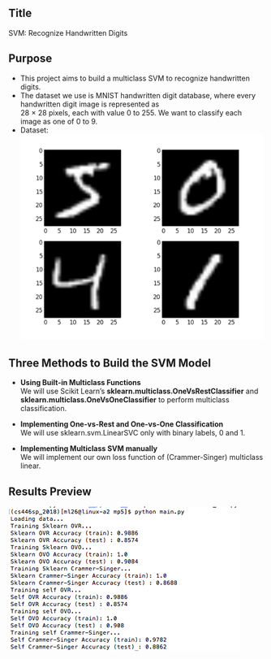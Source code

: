 ## Title
SVM: Recognize Handwritten Digits

## Purpose
- This project aims to build a multiclass SVM to recognize handwritten digits. </br>
- The dataset we use is MNIST handwritten digit database, where every handwritten digit image is represented as </br>
28 × 28 pixels, each with value 0 to 255. We want to classify each image as one of 0 to 9. </br>
- Dataset: </br>
![](image/dataset.png)

## Three Methods to Build the SVM Model
- **Using Built-in Multiclass Functions** </br>
We will use Scikit Learn’s **sklearn.multiclass.OneVsRestClassifier** and **sklearn.multiclass.OneVsOneClassifier** to perform multiclass classification.

- **Implementing One-vs-Rest and One-vs-One Classification** </br>
We will use sklearn.svm.LinearSVC only with binary labels, 0 and 1.

- **Implementing Multiclass SVM manually** </br>
We will implement our own loss function of (Crammer-Singer) multiclass linear.

## Results Preview
![](image/result.png)
